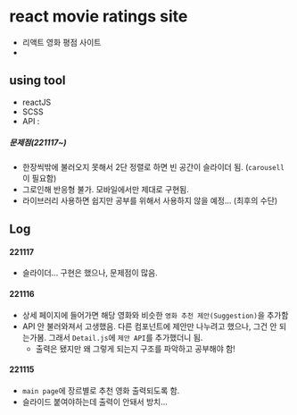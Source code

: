 # react movie ratings site
- 리액트 영화 평점 사이트
- 

## using tool

- reactJS
- SCSS
- API : 

##### 문제점(221117~)

- 한장씩밖에 불러오지 못해서 2단 정렬로 하면 빈 공간이 슬라이더 됨. (`carousell`이 필요함)
- 그로인해 반응형 불가. 모바일에서만 제대로 구현됨.
- 라이브러리 사용하면 쉽지만 공부를 위해서 사용하지 않을 예정... (최후의 수단)

## Log

#### 221117

- 슬라이더... 구현은 했으나, 문제점이 많음.

#### 221116

- 상세 페이지에 들어가면 해당 영화와 비슷한 `영화 추천 제안(Suggestion)`을 추가함
- API 안 불러와져서 고생했음. 다른 컴포넌트에 제안만 나누려고 했으나, 그건 안 되는가봄. 그래서 `Detail.js`에 `제안 API`를 추가했더니 됨.
  - 출력은 됐지만 왜 그렇게 되는지 구조를 파악하고 공부해야 함!

#### 221115

- `main page`에 장르별로 추천 영화 출력되도록 함.
- 슬라이드 붙여야하는데 출력이 안돼서 방치...



